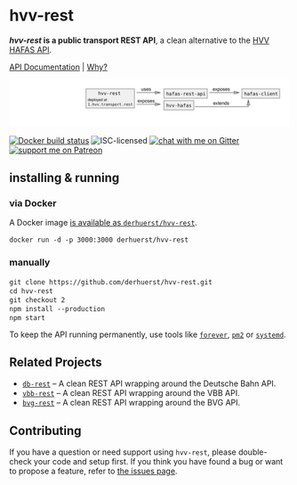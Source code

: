 # hvv-rest

***hvv-rest* is a public transport REST API**, a clean alternative to the [HVV HAFAS API](https://github.com/public-transport/hafas-client/tree/df943252b69e07a9739600ef409a65e2941cd1c9/p/hvv/readme.md).

[API Documentation](docs/index.md) | [Why?](docs/why.md)

![hvv-rest architecture diagram](architecture.svg)

[![Docker build status](https://img.shields.io/docker/build/derhuerst/hvv-rest.svg)](https://hub.docker.com/r/derhuerst/hvv-rest/)
![ISC-licensed](https://img.shields.io/github/license/derhuerst/hvv-rest.svg)
[![chat with me on Gitter](https://img.shields.io/badge/chat%20with%20me-on%20gitter-512e92.svg)](https://gitter.im/derhuerst)
[![support me on Patreon](https://img.shields.io/badge/support%20me-on%20patreon-fa7664.svg)](https://patreon.com/derhuerst)


## installing & running

### via Docker

A Docker image [is available as `derhuerst/hvv-rest`](https://hub.docker.com/r/derhuerst/hvv-rest).

```shell
docker run -d -p 3000:3000 derhuerst/hvv-rest
```

### manually

```shell
git clone https://github.com/derhuerst/hvv-rest.git
cd hvv-rest
git checkout 2
npm install --production
npm start
```

To keep the API running permanently, use tools like [`forever`](https://github.com/foreverjs/forever#forever), [`pm2`](http://pm2.keymetrics.io) or [`systemd`](https://wiki.debian.org/systemd).


## Related Projects

- [`db-rest`](https://github.com/derhuerst/db-rest) – A clean REST API wrapping around the Deutsche Bahn API.
- [`vbb-rest`](https://github.com/derhuerst/vbb-rest) – A clean REST API wrapping around the VBB API.
- [`bvg-rest`](https://github.com/derhuerst/bvg-rest) – A clean REST API wrapping around the BVG API.


## Contributing

If you have a question or need support using `hvv-rest`, please double-check your code and setup first. If you think you have found a bug or want to propose a feature, refer to [the issues page](https://github.com/derhuerst/hvv-rest/issues).
